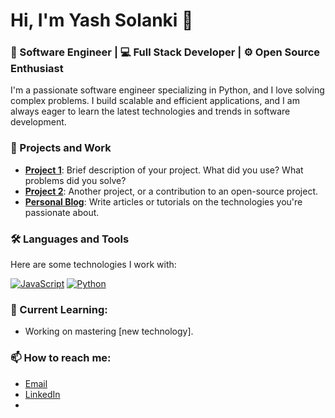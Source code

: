 # Hi, I'm Yash Solanki 👋

### 🚀 Software Engineer | 💻 Full Stack Developer | ⚙️ Open Source Enthusiast

I'm a passionate software engineer specializing in Python, and I love solving complex problems. I build scalable and efficient applications, and I am always eager to learn the latest technologies and trends in software development.

### 💼 Projects and Work
- **[Project 1](link-to-repo)**: Brief description of your project. What did you use? What problems did you solve?
- **[Project 2](link-to-repo)**: Another project, or a contribution to an open-source project.
- **[Personal Blog](link-to-blog)**: Write articles or tutorials on the technologies you're passionate about.

### 🛠️ Languages and Tools
Here are some technologies I work with:

[![JavaScript](https://img.shields.io/badge/-JavaScript-black?style=flat-square&logo=javascript)]()
[![Python](https://img.shields.io/badge/-Python-black?style=flat-square&logo=python)]()

### 🌱 Current Learning:
- Working on mastering [new technology].

### 📫 How to reach me:
- [Email](yashsolanki3210@gmail.com)
- [LinkedIn](https://www.linkedin.com/in/yash-solanki-15055824b?utm_source=share&utm_campaign=share_via&utm_content=profile&utm_medium=android_app)
- 
